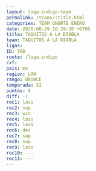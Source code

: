 ```yaml
---
layout: liga-indigo-team
permalink: /teams/:title.html
categories: TEAM GNORTE ENERO
date: 2020-08-29 10:29:20 +0700
title: TAQUITOS A LA DIABLA
team: TAQUITOS A LA DIABLA
ligas: 
ID: TAD
route: /liga-indigo
cxf: 
pais: mx
region: LAN
rango: BRONCE
temporada: SI
puntos: 8
diff: -1
rec1: loss
rec2: sup
rec3: win
rec4: loss
rec5: loss
rec6: des
rec7: sup
rec8: sup
rec9: loss
rec10: ---
rec11: ---
---
```



